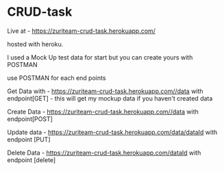 # CRUD-task

Live at - https://zuriteam-crud-task.herokuapp.com/

hosted with heroku.

I used a Mock Up test data for start but you can create yours with POSTMAN

use POSTMAN for each end points

Get Data with - https://zuriteam-crud-task.herokuapp.com//data  with endpoint[GET] - this will get my mockup data if you haven't created data

Create Data - https://zuriteam-crud-task.herokuapp.com//data with endpoint[POST]

Update data - https://zuriteam-crud-task.herokuapp.com/data/dataId with endpoint [PUT]

Delete Data - https://zuriteam-crud-task.herokuapp.com/dataId with endpoint [delete]




